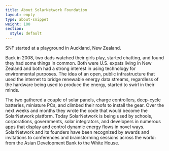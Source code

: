 ```yaml
---
title: About SolarNetwork Foundation
layout: empty
type: about-snippet
weight: 100
section:
  style: default
---
```

<p class="uk-text-lead">SNF started at a playground in Auckland, New Zealand.</p>

Back in 2008, two dads watched their girls play, started chatting, and found they had some things in common. Both were U.S. expats living in New Zealand and both had a strong interest in using technology for environmental purposes. The idea of an open, public infrastructure that used the internet to bridge renewable energy data streams, regardless of the hardware being used to produce the energy, started to swirl in their minds.

The two gathered a couple of solar panels, charge controllers, deep-cycle batteries, miniature PCs, and climbed their roofs to install the gear. Over the next weeks and months they wrote the code that would become the SolarNetwork platform. Today SolarNetwork is being used by schools, corporations, governments, solar integrators, and developers in numerous apps that display and control dynamic energy flows in novel ways. SolarNetwork and its founders have been recognized by awards and invitations to conferences and brainstorming sessions across the world: from the Asian Development Bank to the White House.
